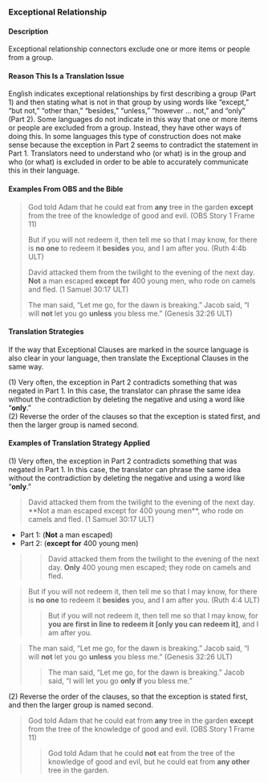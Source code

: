 ### Exceptional Relationship

#### Description

Exceptional relationship connectors exclude one or more items or people from a group.

#### Reason This Is a Translation Issue

English indicates exceptional relationships by first describing a group (Part 1) and then stating what is not in that group by using words like “except,” “but not,” “other than,” “besides,” “unless,” “however … not,” and “only” (Part 2). Some languages do not indicate in this way that one or more items or people are excluded from a group. Instead, they have other ways of doing this. In some languages this type of construction does not make sense because the exception in Part 2 seems to contradict the statement in Part 1. Translators need to understand who (or what) is in the group and who (or what) is excluded in order to be able to accurately communicate this in their language.

#### Examples From OBS and the Bible

> God told Adam that he could eat from **any** tree in the garden **except** from the tree of the knowledge of good and evil. (OBS Story 1 Frame 11)
>
> But if you will not redeem it, then tell me so that I may know, for there is **no one** to redeem it **besides** you, and I am after you. (Ruth 4:4b ULT)
>
> David attacked them from the twilight to the evening of the next day. **Not** a man escaped **except for** 400 young men, who rode on camels and fled. (1 Samuel 30:17 ULT)
>
> The man said, “Let me go, for the dawn is breaking.” Jacob said, “I will **not** let you go **unless** you bless me.” (Genesis 32:26 ULT)

#### Translation Strategies

If the way that Exceptional Clauses are marked in the source language is also clear in your language, then translate the Exceptional Clauses in the same way.

(1) Very often, the exception in Part 2 contradicts something that was negated in Part 1. In this case, the translator can phrase the same idea without the contradiction by deleting the negative and using a word like “**only**.”<br>
(2) Reverse the order of the clauses so that the exception is stated first, and then the larger group is named second.

#### Examples of Translation Strategy Applied

(1) Very often, the exception in Part 2 contradicts something that was negated in Part 1. In this case, the translator can phrase the same idea without the contradiction by deleting the negative and using a word like “**only**.”

> David attacked them from the twilight to the evening of the next day. \*\*Not a man escaped except for 400 young men\*\*, who rode on camels and fled. (1 Samuel 30:17 ULT)

* Part 1: (**Not** a man escaped)
* Part 2: (**except for** 400 young men)

> > David attacked them from the twilight to the evening of the next day. **Only** 400 young men escaped; they rode on camels and fled.

> But if you will not redeem it, then tell me so that I may know, for there is **no one** to redeem it **besides** you, and I am after you. (Ruth 4:4 ULT)
>
> > But if you will not redeem it, then tell me so that I may know, for **you are first in line to redeem it \[only you can redeem it\]**, and I am after you.

> The man said, “Let me go, for the dawn is breaking.” Jacob said, “I will **not** let you go **unless** you bless me.” (Genesis 32:26 ULT)
> > The man said, “Let me go, for the dawn is breaking.” Jacob said, “I will let you go **only if** you bless me.”

(2) Reverse the order of the clauses, so that the exception is stated first, and then the larger group is named second.

> God told Adam that he could eat from **any** tree in the garden **except** from the tree of the knowledge of good and evil. (OBS Story 1 Frame 11)
> > God told Adam that he could **not** eat from the tree of the knowledge of good and evil, but he could eat from **any other** tree in the garden.

